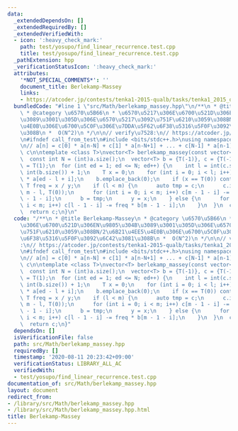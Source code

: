 ```yaml
---
data:
  _extendedDependsOn: []
  _extendedRequiredBy: []
  _extendedVerifiedWith:
  - icon: ':heavy_check_mark:'
    path: test/yosupo/find_linear_recurrence.test.cpp
    title: test/yosupo/find_linear_recurrence.test.cpp
  _pathExtension: hpp
  _verificationStatusIcon: ':heavy_check_mark:'
  attributes:
    '*NOT_SPECIAL_COMMENTS*': ''
    document_title: Berlekamp-Massey
    links:
    - https://atcoder.jp/contests/tenka1-2015-qualb/tasks/tenka1_2015_qualB_c
  bundledCode: "#line 1 \"src/Math/berlekamp_massey.hpp\"\n/**\n * @title Berlekamp-Massey\n\
    \ * @category \u6570\u5B66\n * \u6570\u5217\u306E\u6700\u521D\u306EN\u9805\u304B\
    \u3089\u3001\u305D\u306E\u6570\u5217\u3092\u751F\u6210\u3059\u308BN/2\u6B21\u4EE5\
    \u4E0B\u306E\u6700\u5C0F\u306E\u7DDA\u5F62\u6F38\u5316\u5F0F\u3092\u6C42\u3081\
    \u308B\n *  O(N^2)\n */\n\n// verify\u7528:\n// https://atcoder.jp/contests/tenka1-2015-qualb/tasks/tenka1_2015_qualB_c\n\
    \n#ifndef call_from_test\n#include <bits/stdc++.h>\nusing namespace std;\n#endif\n\
    \n// a[n] = c[0] * a[n-N] + c[1] * a[n-N+1] + ... + c[N-1] * a[n-1]\n// return\
    \ c\n\ntemplate <class T>\nvector<T> berlekamp_massey(const vector<T> &a) {\n\
    \  const int N = (int)a.size();\n  vector<T> b = {T(-1)}, c = {T(-1)};\n  T y\
    \ = T(1);\n  for (int ed = 1; ed <= N; ed++) {\n    int l = int(c.size()), m =\
    \ int(b.size()) + 1;\n    T x = 0;\n    for (int i = 0; i < l; i++) x += c[i]\
    \ * a[ed - l + i];\n    b.emplace_back(0);\n    if (x == T(0)) continue;\n   \
    \ T freq = x / y;\n    if (l < m) {\n      auto tmp = c;\n      c.insert(begin(c),\
    \ m - l, T(0));\n      for (int i = 0; i < m; i++) c[m - 1 - i] -= freq * b[m\
    \ - 1 - i];\n      b = tmp;\n      y = x;\n    } else {\n      for (int i = 0;\
    \ i < m; i++) c[l - 1 - i] -= freq * b[m - 1 - i];\n    }\n  }\n  c.pop_back();\n\
    \  return c;\n}\n"
  code: "/**\n * @title Berlekamp-Massey\n * @category \u6570\u5B66\n * \u6570\u5217\
    \u306E\u6700\u521D\u306EN\u9805\u304B\u3089\u3001\u305D\u306E\u6570\u5217\u3092\
    \u751F\u6210\u3059\u308BN/2\u6B21\u4EE5\u4E0B\u306E\u6700\u5C0F\u306E\u7DDA\u5F62\
    \u6F38\u5316\u5F0F\u3092\u6C42\u3081\u308B\n *  O(N^2)\n */\n\n// verify\u7528\
    :\n// https://atcoder.jp/contests/tenka1-2015-qualb/tasks/tenka1_2015_qualB_c\n\
    \n#ifndef call_from_test\n#include <bits/stdc++.h>\nusing namespace std;\n#endif\n\
    \n// a[n] = c[0] * a[n-N] + c[1] * a[n-N+1] + ... + c[N-1] * a[n-1]\n// return\
    \ c\n\ntemplate <class T>\nvector<T> berlekamp_massey(const vector<T> &a) {\n\
    \  const int N = (int)a.size();\n  vector<T> b = {T(-1)}, c = {T(-1)};\n  T y\
    \ = T(1);\n  for (int ed = 1; ed <= N; ed++) {\n    int l = int(c.size()), m =\
    \ int(b.size()) + 1;\n    T x = 0;\n    for (int i = 0; i < l; i++) x += c[i]\
    \ * a[ed - l + i];\n    b.emplace_back(0);\n    if (x == T(0)) continue;\n   \
    \ T freq = x / y;\n    if (l < m) {\n      auto tmp = c;\n      c.insert(begin(c),\
    \ m - l, T(0));\n      for (int i = 0; i < m; i++) c[m - 1 - i] -= freq * b[m\
    \ - 1 - i];\n      b = tmp;\n      y = x;\n    } else {\n      for (int i = 0;\
    \ i < m; i++) c[l - 1 - i] -= freq * b[m - 1 - i];\n    }\n  }\n  c.pop_back();\n\
    \  return c;\n}"
  dependsOn: []
  isVerificationFile: false
  path: src/Math/berlekamp_massey.hpp
  requiredBy: []
  timestamp: '2020-08-11 20:23:42+09:00'
  verificationStatus: LIBRARY_ALL_AC
  verifiedWith:
  - test/yosupo/find_linear_recurrence.test.cpp
documentation_of: src/Math/berlekamp_massey.hpp
layout: document
redirect_from:
- /library/src/Math/berlekamp_massey.hpp
- /library/src/Math/berlekamp_massey.hpp.html
title: Berlekamp-Massey
---
```

